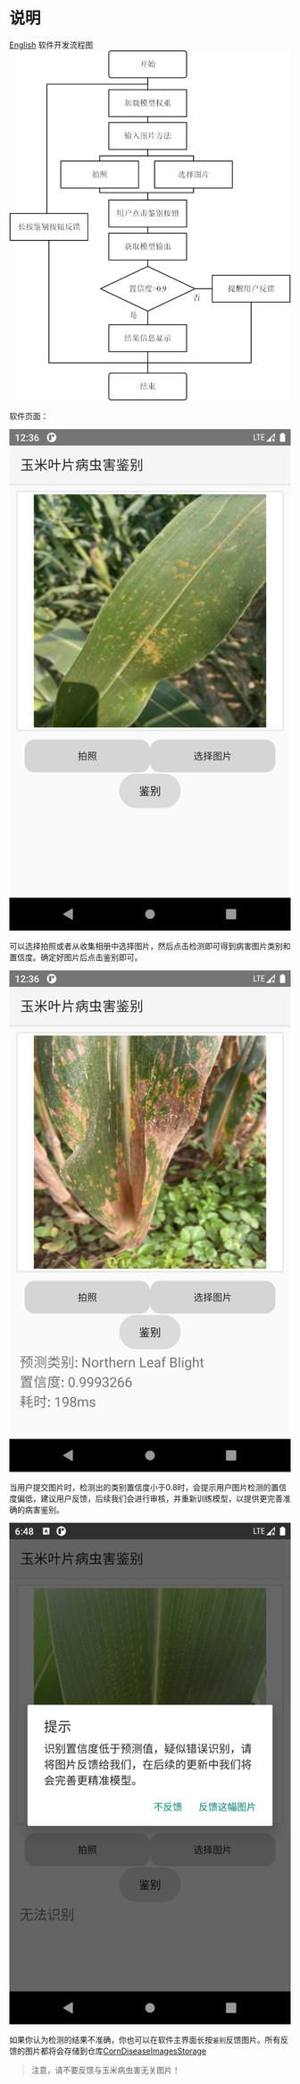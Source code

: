 # 说明
[English](./README.md)
软件开发流程图
![](images/flowchart_CN.jpg)

软件页面：

![image-20240101222025168](images/demo_CN.png)

可以选择拍照或者从收集相册中选择图片，然后点击检测即可得到病害图片类别和置信度。确定好图片后点击鉴别即可。

![image-20240101222025168](images/Identify_CN.png)

当用户提交图片时，检测出的类别置信度小于0.8时，会提示用户图片检测的置信度偏低，建议用户反馈，后续我们会进行审核，并重新训练模型，以提供更完善准确的病害鉴别。

![image-20240101222025168](images/Feedback_CN.png)

如果你认为检测的结果不准确，你也可以在软件主界面长按```鉴别```反馈图片。所有反馈的图片都将会存储到仓库[CornDiseaseImagesStorage](https://github.com/Brief-rf/CornDiseaseImagesStorage)

> 注意，请不要反馈与玉米病虫害无关图片！
